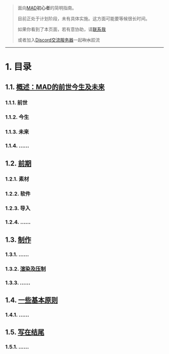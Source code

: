 > 面向[MAD](https://zh.wikipedia.org/wiki/MAD%E7%89%87)**初心者**的简明指南。
> 
> 目前正处于计划阶段，未有具体实施。这方面可能要等候很长时间。
> 
> 如果你看到了本页面，若有意协助，请[联系我](mailto:mad_worlds@outlook.com)
> 
> 或者加入[Discord交流服务器](https://discord.gg/nSaDa7k)一起~~吹水~~跤流

-----

# 1. 目录
## 1.1. [概述：MAD的前世今生及未来](resource/text/overview.md)
### 1.1.1. 前世
### 1.1.2. 今生
### 1.1.3. 未来
### 1.1.4. ……
## 1.2. [前期](resource/text/ini.md)
### 1.2.1. 素材
### 1.2.2. 软件
### 1.2.3. 导入
### 1.2.4. ……
## 1.3. [制作](resource/text/main.md)
### 1.3.1. ……
### 1.3.2. [渲染及压制](resource/text/out.md)
### 1.3.3. ……
## 1.4. [一些基本原则](resource/text/basics.md)
### 1.4.1. ……
## 1.5. [写在结尾](resource/text/nonsns.md)
### 1.5.1. ……
